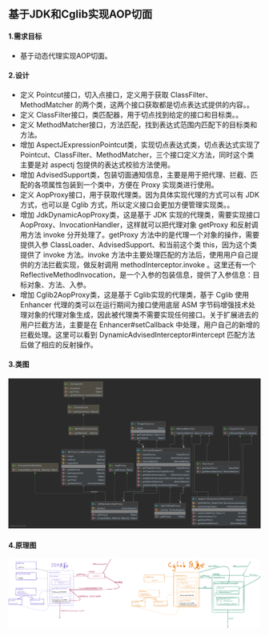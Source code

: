 ## 基于JDK和Cglib实现AOP切面

#### 1.需求目标

- 基于动态代理实现AOP切面。

#### 2.设计

- 定义 Pointcut接口，切入点接口，定义用于获取 ClassFilter、MethodMatcher 的两个类，这两个接口获取都是切点表达式提供的内容。。
- 定义 ClassFilter接口，类匹配器，用于切点找到给定的接口和目标类。。
- 定义 MethodMatcher接口，方法匹配，找到表达式范围内匹配下的目标类和方法。
- 增加 AspectJExpressionPointcut类，实现切点表达式类，切点表达式实现了 Pointcut、ClassFilter、MethodMatcher，三个接口定义方法，同时这个类主要是对 aspectj 包提供的表达式校验方法使用。
- 增加 AdvisedSupport类，包装切面通知信息，主要是用于把代理、拦截、匹配的各项属性包装到一个类中，方便在 Proxy 实现类进行使用。
- 定义 AopProxy接口，用于获取代理类。因为具体实现代理的方式可以有 JDK 方式，也可以是 Cglib 方式，所以定义接口会更加方便管理实现类。。
- 增加 JdkDynamicAopProxy类，这是基于 JDK 实现的代理类，需要实现接口 AopProxy、InvocationHandler，这样就可以把代理对象 getProxy 和反射调用方法 invoke 分开处理了。getProxy 方法中的是代理一个对象的操作，需要提供入参 ClassLoader、AdvisedSupport、和当前这个类 this，因为这个类提供了 invoke 方法。invoke 方法中主要处理匹配的方法后，使用用户自己提供的方法拦截实现，做反射调用 methodInterceptor.invoke 。这里还有一个 ReflectiveMethodInvocation，是一个入参的包装信息，提供了入参信息：目标对象、方法、入参。
- 增加 Cglib2AopProxy类，这是基于 Cglib实现的代理类，基于 Cglib 使用 Enhancer 代理的类可以在运行期间为接口使用底层 ASM 字节码增强技术处理对象的代理对象生成，因此被代理类不需要实现任何接口。关于扩展进去的用户拦截方法，主要是在 Enhancer#setCallback 中处理，用户自己的新增的拦截处理。这里可以看到 DynamicAdvisedInterceptor#intercept 匹配方法后做了相应的反射操作。

#### 3.类图

![AOP切面类图](Spring-AOP第十一章.assets/AOP切面类图.png)



#### 4.原理图

![AOP原理图](Spring-AOP第十一章.assets/AOP原理图.png)
